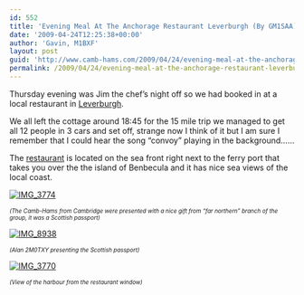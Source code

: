 ```yaml
---
id: 552
title: 'Evening Meal At The Anchorage Restaurant Leverburgh (By GM1SAA)'
date: '2009-04-24T12:25:38+00:00'
author: 'Gavin, M1BXF'
layout: post
guid: 'http://www.camb-hams.com/2009/04/24/evening-meal-at-the-anchorage-restaurant-leverburgh'
permalink: /2009/04/24/evening-meal-at-the-anchorage-restaurant-leverburgh/
---
```


Thursday evening was Jim the chef’s night off so we had booked in at a local restaurant in [Leverburgh](http://maps.google.co.uk/maps?f=q&source=s_q&hl=en&geocode=&q=leverburgh&sll=53.800651,-4.064941&sspn=20.068519,44.648438&ie=UTF8&ll=57.770123,-7.009277&spn=0.281974,0.697632&z=11&iwloc=A).

We all left the cottage around 18:45 for the 15 mile trip we managed to get all 12 people in 3 cars and set off, strange now I think of it but I am sure I remember that I could hear the song “convoy” playing in the background……

The [restaurant](http://www.leverburgh.co.uk/anchorage.htm) is located on the sea front right next to the ferry port that takes you over the the island of Benbecula and it has nice sea views of the local coast.

[![IMG_3774](http://dx.camb-hams.com/wp-content/uploads/2009/04/img-3774-thumb.jpg "IMG_3774")](http://dx.camb-hams.com/wp-content/uploads/2009/04/img-3774.jpg)

<font size="1">*(The Camb-Hams from Cambridge were presented with a nice gift from “far northern” branch of the group, it was a Scottish passport)*</font>

[![IMG_8938](http://dx.camb-hams.com/wp-content/uploads/2009/04/img-8938-thumb.jpg "IMG_8938")](http://dx.camb-hams.com/wp-content/uploads/2009/04/img-8938.jpg)

<font size="1">*(Alan 2M0TXY presenting the Scottish passport)*</font>

[![IMG_3770](http://dx.camb-hams.com/wp-content/uploads/2009/04/img-3770-thumb.jpg "IMG_3770")](http://dx.camb-hams.com/wp-content/uploads/2009/04/img-3770.jpg)

<font size="1">*(View of the harbour from the restaurant window)*</font>